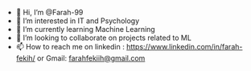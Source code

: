 - 👋 Hi, I’m @Farah-99
- 👀 I’m interested in IT and Psychology
- 🌱 I’m currently learning Machine Learning
- 💞️ I’m looking to collaborate on projects related to ML 
- 📫 How to reach me on linkedin : https://www.linkedin.com/in/farah-fekih/ or Gmail: farahfekiih@gmail.com

<!---
Farah-99/Farah-99 is a ✨ special ✨ repository because its `README.md` (this file) appears on your GitHub profile.
You can click the Preview link to take a look at your changes.
--->
